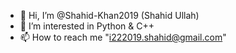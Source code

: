 - 👋 Hi, I’m @Shahid-Khan2019 (Shahid Ullah)
- 👀 I’m interested in Python & C++
- 📫 How to reach me "i222019.shahid@gmail.com"


